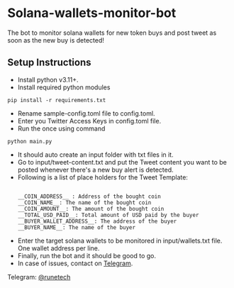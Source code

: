 


# Solana-wallets-monitor-bot


The bot to monitor solana wallets for new token buys and post tweet as soon as the new buy is detected!


## Setup Instructions

*   Install python v3.11+.
*   Install required python modules
```
pip install -r requirements.txt
```
*   Rename sample-config.toml file to config.toml.
*   Enter you Twitter Access Keys in config.toml file.
*   Run the once using command 
```
python main.py
``` 
*   It should auto create an input folder with txt files in it.
*   Go to input/tweet-content.txt and put the Tweet content you want to be posted whenever there's a new buy alert is detected.
*   Following is a list of place holders for the Tweet Template:
    ```
    
    __COIN_ADDRESS__ : Address of the bought coin
    __COIN_NAME__: The name of the bought coin
    __COIN_AMOUNT__: The amount of the bought coin
    __TOTAL_USD_PAID__: Total amount of USD paid by the buyer
    __BUYER_WALLET_ADDRESS__: The address of the buyer
    __BUYER_NAME__: The name of the buyer
    
    ``` 
*   Enter the target solana wallets to be monitored in input/wallets.txt file. One wallet address per line.
*   Finally, run the bot and it should be good to go.
*   In case of issues, contact on [Telegram](https://t.me/runetech).




Telegram: [@runetech](https://t.me/runetech)